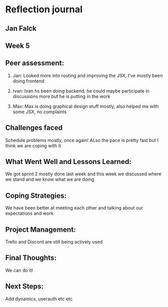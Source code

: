 # Reflection journal

## Jan Falck

## Week 5

## Peer assessment:

1. Jan: Looked more into routing and improving the JSX, I've mostly been doing frontend

2. Ivan: Ivan hs been doing backend, he could maybe participate in discussions more but he is putting in the work

3. Max: Max is doing graphical design stuff mostly, also helped me with some JSX, no complaints

## Challenges faced

Schedule problems mostly, once again! ALso the pace is pretty fast but I think we are coping with it

## What Went Well and Lessons Learned:

We got sprint 2 mostly done last week and this week we discussed where we stand and we know what we are doing

## Coping Strategies:

We have been better at meeting each other and talking about our expectations and work

## Project Management:

Trello and Discord are still being actively used

## Final Thoughts:

We can do it!

## Next Steps:

Add dynamics, userauth etc etc


